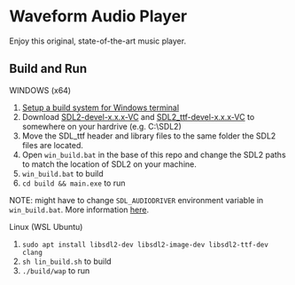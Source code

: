 # Waveform Audio Player

Enjoy this original, state-of-the-art music player.

## Build and Run

WINDOWS (x64)

1. [Setup a build system for Windows terminal](https://www.youtube.com/watch?v=Ee3EtYb8d1o) 
2. Download [SDL2-devel-x.x.x-VC](https://github.com/libsdl-org/SDL/releases) and [SDL2\_ttf-devel-x.x.x-VC](https://github.com/libsdl-org/SDL_ttf/releases) to somewhere on your hardrive (e.g. C:\SDL2)
3. Move the SDL\_ttf header and library files to the same folder the SDL2 files are located.
4. Open `win_build.bat` in the base of this repo and change the SDL2 paths to match the location of SDL2 on your machine.
5. `win_build.bat` to build
6. `cd build && main.exe` to run

NOTE: might have to change `SDL_AUDIODRIVER` environment variable in `win_build.bat`. More information [here](https://stackoverflow.com/questions/22960325/no-audio-with-sdl-c).

Linux (WSL Ubuntu)

1. `sudo apt install libsdl2-dev libsdl2-image-dev libsdl2-ttf-dev clang`
2. `sh lin_build.sh` to build
3. `./build/wap` to run
